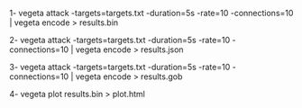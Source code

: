 1- vegeta attack -targets=targets.txt -duration=5s -rate=10 -connections=10 | vegeta encode > results.bin

2- vegeta attack -targets=targets.txt -duration=5s -rate=10 -connections=10 | vegeta encode > results.json

3- vegeta attack -targets=targets.txt -duration=5s -rate=10 -connections=10 | vegeta encode > results.gob

4- vegeta plot results.bin > plot.html